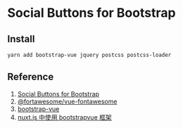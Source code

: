 # Social Buttons for Bootstrap

## Install

``` bash
yarn add bootstrap-vue jquery postcss postcss-loader
```

## Reference

1. [Social Buttons for Bootstrap](https://lipis.github.io/bootstrap-social/)
2. [@fortawesome/vue-fontawesome](https://www.npmjs.com/package/@fortawesome/vue-fontawesome)
3. [bootstrap-vue](https://bootstrap-vue.js.org/docs/)
4. [nuxt.js 中使用 bootstrapvue 框架](https://www.jianshu.com/p/ab76b3b33356)
